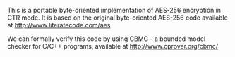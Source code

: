 This is a portable byte-oriented implementation of AES-256 encryption in CTR mode.
It is based on the original byte-oriented AES-256 code available at http://www.literatecode.com/aes


We can formally verify this code by using CBMC - a bounded model checker for C/C++ programs, available at http://www.cprover.org/cbmc/
